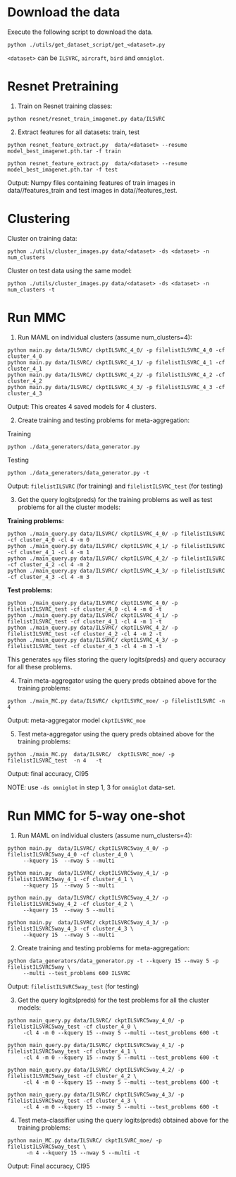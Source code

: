 # Download the data

Execute the following script to download the data.

```
python ./utils/get_dataset_script/get_<dataset>.py
```

`<dataset>` can be `ILSVRC`, `aircraft`, `bird` and `omniglot`.

# Resnet Pretraining

1. Train on Resnet training classes:

```
python resnet/resnet_train_imagenet.py data/ILSVRC 
```

2. Extract features for all datasets: train, test

```
python resnet_feature_extract.py  data/<dataset> --resume model_best_imagenet.pth.tar -f train
```
```
python resnet_feature_extract.py  data/<dataset> --resume model_best_imagenet.pth.tar -f test
```

Output: Numpy files containing features of train images in data/<dataset>/features_train and test images in data/<dataset>/features_test.

# Clustering 

Cluster on training data:

```
python ./utils/cluster_images.py data/<dataset> -ds <dataset> -n num_clusters
```

Cluster on test data using the same model:

```
python ./utils/cluster_images.py data/<dataset> -ds <dataset> -n num_clusters -t
```

# Run MMC

1. Run MAML on individual clusters (assume num_clusters=4):

```
python main.py data/ILSVRC/ ckptILSVRC_4_0/ -p filelistILSVRC_4_0 -cf cluster_4_0
python main.py data/ILSVRC/ ckptILSVRC_4_1/ -p filelistILSVRC_4_1 -cf cluster_4_1
python main.py data/ILSVRC/ ckptILSVRC_4_2/ -p filelistILSVRC_4_2 -cf cluster_4_2
python main.py data/ILSVRC/ ckptILSVRC_4_3/ -p filelistILSVRC_4_3 -cf cluster_4_3
```

Output: This creates 4 saved models for 4 clusters.

2. Create training and testing problems for meta-aggregation:

Training
```
python ./data_generators/data_generator.py
```
Testing
```
python ./data_generators/data_generator.py -t
```

Output: `filelistILSVRC` (for training) and `filelistILSVRC_test` (for testing)

3. Get the query logits(preds) for the training problems as well as test problems for all the cluster models:

**Training problems:**
```
python ./main_query.py data/ILSVRC/ ckptILSVRC_4_0/ -p filelistILSVRC -cf cluster_4_0 -cl 4 -m 0
python ./main_query.py data/ILSVRC/ ckptILSVRC_4_1/ -p filelistILSVRC -cf cluster_4_1 -cl 4 -m 1
python ./main_query.py data/ILSVRC/ ckptILSVRC_4_2/ -p filelistILSVRC -cf cluster_4_2 -cl 4 -m 2
python ./main_query.py data/ILSVRC/ ckptILSVRC_4_3/ -p filelistILSVRC -cf cluster_4_3 -cl 4 -m 3
```

**Test problems:**
```
python ./main_query.py data/ILSVRC/ ckptILSVRC_4_0/ -p filelistILSVRC_test -cf cluster_4_0 -cl 4 -m 0 -t
python ./main_query.py data/ILSVRC/ ckptILSVRC_4_1/ -p filelistILSVRC_test -cf cluster_4_1 -cl 4 -m 1 -t
python ./main_query.py data/ILSVRC/ ckptILSVRC_4_2/ -p filelistILSVRC_test -cf cluster_4_2 -cl 4 -m 2 -t
python ./main_query.py data/ILSVRC/ ckptILSVRC_4_3/ -p filelistILSVRC_test -cf cluster_4_3 -cl 4 -m 3 -t
```

This generates `npy` files storing the query logits(preds) and query accuracy for all these problems.

4. Train meta-aggregator using the query preds obtained above for the training problems:

```
python ./main_MC.py data/ILSVRC/ ckptILSVRC_moe/ -p filelistILSVRC -n 4
```

Output: meta-aggregator model `ckptILSVRC_moe`

5. Test meta-aggregator using the query preds obtained above for the training problems:

```
python ./main_MC.py  data/ILSVRC/  ckptILSVRC_moe/ -p filelistILSVRC_test  -n 4   -t
```

Output: final accuracy, CI95


NOTE: use `-ds omniglot` in step 1, 3 for `omniglot` data-set.


# Run MMC for 5-way one-shot

1. Run MAML on individual clusters (assume num_clusters=4):

```
python main.py  data/ILSVRC/ ckptILSVRC5way_4_0/ -p filelistILSVRC5way_4_0 -cf cluster_4_0 \
     --kquery 15  --nway 5 --multi

python main.py  data/ILSVRC/ ckptILSVRC5way_4_1/ -p filelistILSVRC5way_4_1 -cf cluster_4_1 \
     --kquery 15  --nway 5 --multi

python main.py  data/ILSVRC/ ckptILSVRC5way_4_2/ -p filelistILSVRC5way_4_2 -cf cluster_4_2 \
     --kquery 15  --nway 5 --multi

python main.py  data/ILSVRC/ ckptILSVRC5way_4_3/ -p filelistILSVRC5way_4_3 -cf cluster_4_3 \
     --kquery 15  --nway 5 --multi

```


2. Create training and testing problems for meta-aggregation:

```
python data_generators/data_generator.py -t --kquery 15 --nway 5 -p filelistILSVRC5way \
     --multi --test_problems 600 ILSVRC
```

Output: `filelistILSVRC5way_test` (for testing)

3. Get the query logits(preds) for the test problems for all the cluster models:

```
python main_query.py data/ILSVRC/ ckptILSVRC5way_4_0/ -p filelistILSVRC5way_test -cf cluster_4_0 \
     -cl 4 -m 0 --kquery 15 --nway 5 --multi --test_problems 600 -t
     
python main_query.py data/ILSVRC/ ckptILSVRC5way_4_1/ -p filelistILSVRC5way_test -cf cluster_4_1 \
     -cl 4 -m 0 --kquery 15 --nway 5 --multi --test_problems 600 -t

python main_query.py data/ILSVRC/ ckptILSVRC5way_4_2/ -p filelistILSVRC5way_test -cf cluster_4_2 \
     -cl 4 -m 0 --kquery 15 --nway 5 --multi --test_problems 600 -t     

python main_query.py data/ILSVRC/ ckptILSVRC5way_4_3/ -p filelistILSVRC5way_test -cf cluster_4_3 \
     -cl 4 -m 0 --kquery 15 --nway 5 --multi --test_problems 600 -t
```


4. Test meta-classifier using the query logits(preds) obtained above for the training problems:

```
python main_MC.py data/ILSVRC/ ckptILSVRC_moe/ -p filelistILSVRC5way_test \
      -n 4 --kquery 15 --nway 5 --multi -t 
```

Output: Final accuracy, CI95
